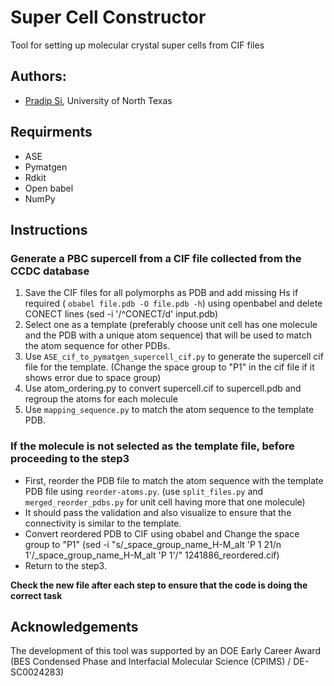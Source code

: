 # Super Cell Constructor
Tool for setting up molecular crystal super cells from CIF files

## Authors:
- [Pradip Si](https://www.valsson.info/members/pradip-si), University of North Texas

## Requirments
- ASE
- Pymatgen
- Rdkit
- Open babel 
- NumPy

## Instructions 

### Generate a PBC supercell from a CIF file collected from the CCDC database
1. Save the CIF files for all polymorphs as PDB and add missing Hs if required ( `obabel file.pdb -O file.pdb -h`) using openbabel and delete CONECT lines (sed -i '/^CONECT/d' input.pdb)
3. Select one as a template (preferably choose unit cell has one molecule and the PDB with a unique atom sequence) that will be used to match the atom sequence for other PDBs.
4. Use `ASE_cif_to_pymatgen_supercell_cif.py` to generate the supercell cif file for the template. (Change the space group to "P1" in the cif file if it shows error due to space group) 
5. Use atom_ordering.py to convert supercell.cif to supercell.pdb and regroup the atoms for each molecule 
6. Use `mapping_sequence.py` to match the atom sequence to the template PDB. 

### If the molecule is not selected as the template file, before proceeding to the step3

- First, reorder the PDB file to match the atom sequence with the template PDB file using `reorder-atoms.py`. (use `split_files.py` and `merged_reorder_pdbs.py` for unit cell having more that one molecule)
- It should pass the validation and also visualize to ensure that the connectivity is similar to the template.
- Convert reordered PDB to CIF using obabel and Change the space group to "P1" (sed -i "s/_space_group_name_H-M_alt 'P 1 21\/n 1'/_space_group_name_H-M_alt 'P 1'/" 1241886_reordered.cif)
- Return to the step3.


**Check the new file after each step to ensure that the code is doing the correct task**

## Acknowledgements
The development of this tool was supported by an DOE Early Career Award (BES Condensed Phase and Interfacial Molecular Science (CPIMS) / DE-SC0024283)

